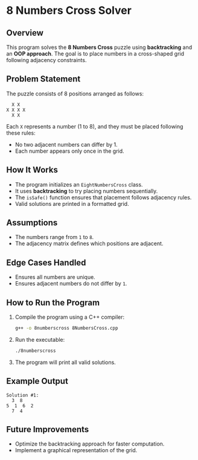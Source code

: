 # 8 Numbers Cross Solver

## Overview
This program solves the **8 Numbers Cross** puzzle using **backtracking** and an **OOP approach**. The goal is to place numbers in a cross-shaped grid following adjacency constraints.

## Problem Statement
The puzzle consists of 8 positions arranged as follows:
```
  X X  
X X X X
  X X  
```
Each `X` represents a number (1 to 8), and they must be placed following these rules:
- No two adjacent numbers can differ by 1.
- Each number appears only once in the grid.

## How It Works
- The program initializes an `EightNumbersCross` class.
- It uses **backtracking** to try placing numbers sequentially.
- The `isSafe()` function ensures that placement follows adjacency rules.
- Valid solutions are printed in a formatted grid.

## Assumptions
- The numbers range from `1` to `8`.
- The adjacency matrix defines which positions are adjacent.

## Edge Cases Handled
- Ensures all numbers are unique.
- Ensures adjacent numbers do not differ by `1`.

## How to Run the Program
1. Compile the program using a C++ compiler:
   ```sh
   g++ -o 8numberscross 8NumbersCross.cpp
   ```
2. Run the executable:
   ```sh
   ./8numberscross
   ```
3. The program will print all valid solutions.

## Example Output
```
Solution #1:
  3  8  
5  1  6  2  
  7  4  
```

## Future Improvements
- Optimize the backtracking approach for faster computation.
- Implement a graphical representation of the grid.





